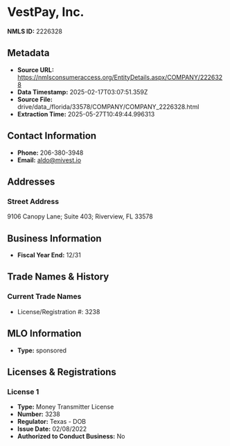 # VestPay, Inc.

**NMLS ID:** 2226328

## Metadata
- **Source URL:** https://nmlsconsumeraccess.org/EntityDetails.aspx/COMPANY/2226328
- **Data Timestamp:** 2025-02-17T03:07:51.359Z
- **Source File:** drive/data_/florida/33578/COMPANY/COMPANY_2226328.html
- **Extraction Time:** 2025-05-27T10:49:44.996313

## Contact Information
- **Phone:** 206-380-3948
- **Email:** aldo@mivest.io

## Addresses
### Street Address
9106 Canopy Lane; Suite 403; Riverview, FL 33578

## Business Information
- **Fiscal Year End:** 12/31

## Trade Names & History
### Current Trade Names
- License/Registration #: 3238

## MLO Information
- **Type:** sponsored

## Licenses & Registrations

### License 1
- **Type:** Money Transmitter License
- **Number:** 3238
- **Regulator:** Texas - DOB
- **Issue Date:** 02/08/2022
- **Authorized to Conduct Business:** No
